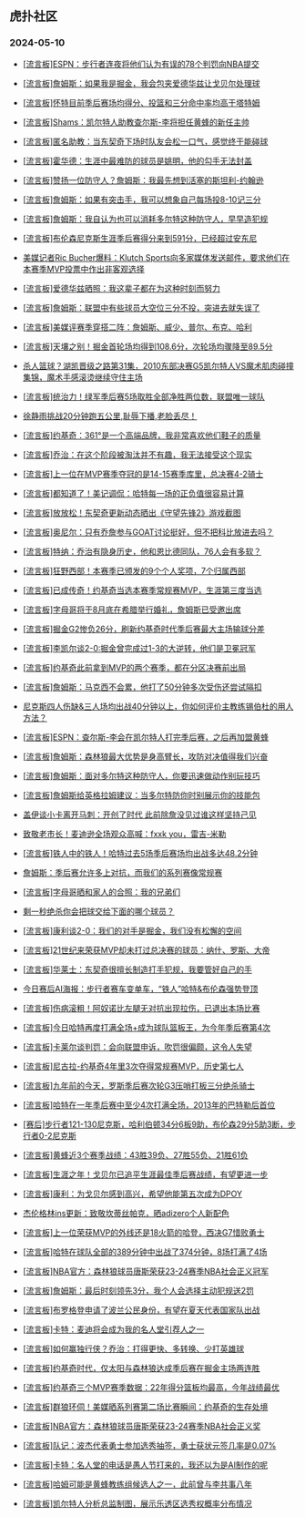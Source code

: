 ## 虎扑社区 
### 2024-05-10

+ [[流言板]ESPN：步行者连夜将他们认为有误的78个判罚向NBA提交](https://bbs.hupu.com/626254513.html)

+ [[流言板]詹姆斯：如果我是掘金，我会包夹爱德华兹让戈贝尔处理球](https://bbs.hupu.com/626255511.html)

+ [[流言板]怀特目前季后赛场均得分、投篮和三分命中率均高于塔特姆](https://bbs.hupu.com/626252891.html)

+ [[流言板]Shams：凯尔特人助教查尔斯-李将担任黄蜂的新任主帅](https://bbs.hupu.com/626252428.html)

+ [[流言板]匿名助教：当东契奇下场时队友会松一口气，感觉终于能碰球](https://bbs.hupu.com/626255733.html)

+ [[流言板]霍华德：生涯中最难防的球员是姚明，他的勾手无法封盖](https://bbs.hupu.com/626249797.html)

+ [[流言板]赞扬一位防守人？詹姆斯：我最先想到活塞的斯坦利-约翰逊](https://bbs.hupu.com/626253293.html)

+ [[流言板]詹姆斯：如果有突击手，我可以想象自己每场投8-10记三分](https://bbs.hupu.com/626249693.html)

+ [[流言板]詹姆斯：我自认为也可以消耗多尔特这种防守人，早早造犯规](https://bbs.hupu.com/626253594.html)

+ [[流言板]布伦森尼克斯生涯季后赛得分来到591分，已经超过安东尼](https://bbs.hupu.com/626255386.html)

+ [美媒记者Ric Bucher爆料：Klutch Sports向多家媒体发送邮件，要求他们在本赛季MVP投票中作出非客观选择](https://bbs.hupu.com/626251551.html)

+ [[流言板]爱德华兹晒照：我这辈子都在为这种时刻而努力](https://bbs.hupu.com/626254249.html)

+ [[流言板]詹姆斯：联盟中有些球员大空位三分不投，突进去就失误了](https://bbs.hupu.com/626249013.html)

+ [[流言板]美媒评赛季穿搭二阵：詹姆斯、威少、普尔、布克、哈利](https://bbs.hupu.com/626248688.html)

+ [[流言板]天壤之别！掘金首轮场均得到108.6分，次轮场均骤降至89.5分](https://bbs.hupu.com/626254534.html)

+ [杀人篮球？湖凯晋级之路第31集，2010东部决赛G5凯尔特人VS魔术肌肉碰撞集锦，魔术手感滚烫继续守住主场](https://bbs.hupu.com/626249540.html)

+ [[流言板]统治力！绿军季后赛5场取胜全部净胜两位数，联盟唯一球队](https://bbs.hupu.com/626254433.html)

+ [徐静雨挑战20分钟跑五公里,耻辱下播,老脸丢尽！](https://bbs.hupu.com/626247406.html)

+ [[流言板]约基奇：361°是一个高端品牌，我非常喜欢他们鞋子的质量](https://bbs.hupu.com/626246632.html)

+ [[流言板]乔治：在这个阶段被淘汰并不有趣，我无法接受这个现实](https://bbs.hupu.com/626249072.html)

+ [[流言板]上一位在MVP赛季夺冠的是14-15赛季库里，总决赛4-2骑士](https://bbs.hupu.com/626250226.html)

+ [[流言板]都知道了！美记调侃：哈特每一场的正负值很容易计算](https://bbs.hupu.com/626248734.html)

+ [[流言板]放放松！东契奇更新动态晒出《守望先锋2》游戏截图](https://bbs.hupu.com/626246842.html)

+ [[流言板]奥尼尔：只有乔詹参与GOAT讨论挺好，但不把科比放进去吗？](https://bbs.hupu.com/626246722.html)

+ [[流言板]特纳：乔治有隐身历史，他和恩比德同队，76人会有多软？](https://bbs.hupu.com/626246582.html)

+ [[流言板]狂野西部！本赛季已颁发的9个个人奖项，7个归属西部](https://bbs.hupu.com/626246376.html)

+ [[流言板]已成传奇！约基奇当选本赛季常规赛MVP，生涯第三度当选](https://bbs.hupu.com/626240269.html)

+ [[流言板]字母哥将于8月底在希腊举行婚礼，詹姆斯已受邀出席](https://bbs.hupu.com/626246185.html)

+ [[流言板]掘金G2惨负26分，刷新约基奇时代季后赛最大主场输球分差](https://bbs.hupu.com/626254324.html)

+ [[流言板]李凯尔谈2-0:掘金曾完成过1-3的大逆转，他们是卫冕冠军](https://bbs.hupu.com/626251443.html)

+ [[流言板]约基奇此前拿到MVP的两个赛季，都在分区决赛前出局](https://bbs.hupu.com/626253424.html)

+ [[流言板]詹姆斯：马克西不会累，他打了50分钟多次受伤还尝试隔扣](https://bbs.hupu.com/626254141.html)

+ [尼克斯四人伤缺&三人场均出战40分钟以上，你如何评价主教练锡伯杜的用人方法？](https://bbs.hupu.com/626243794.html)

+ [[流言板]ESPN：查尔斯-李会在凯尔特人打完季后赛，之后再加盟黄蜂](https://bbs.hupu.com/626252513.html)

+ [[流言板]詹姆斯：森林狼最大优势是身高臂长，攻防对决值得我们兴奋](https://bbs.hupu.com/626247756.html)

+ [[流言板]詹姆斯：面对多尔特这种防守人，你要迅速做动作别玩技巧](https://bbs.hupu.com/626245462.html)

+ [[流言板]詹姆斯给英格拉姆建议：当多尔特防你时别展示你的技能包](https://bbs.hupu.com/626245057.html)

+ [盖伊谈小卡离开马刺：开创了时代 此前除詹没见过谁这样坚持己见](https://bbs.hupu.com/626249196.html)

+ [致敬老市长！麦迪逊全场观众高喊：fxxk you，雷吉-米勒](https://bbs.hupu.com/626244000.html)

+ [[流言板]铁人中的铁人！哈特过去5场季后赛场均出战多达48.2分钟](https://bbs.hupu.com/626243220.html)

+ [詹姆斯：季后赛允许多上对抗，而我们的系列赛像常规赛](https://bbs.hupu.com/626244356.html)

+ [[流言板]字母哥晒和家人的合照：我的兄弟们](https://bbs.hupu.com/626254349.html)

+ [剩一秒绝杀你会把球交给下面的哪个球员？](https://bbs.hupu.com/626244521.html)

+ [[流言板]康利谈2-0：我们的对手是掘金，我们没有松懈的空间](https://bbs.hupu.com/626252427.html)

+ [[流言板]21世纪来荣获MVP却未打过总决赛的球员：纳什、罗斯、大帝](https://bbs.hupu.com/626244929.html)

+ [[流言板]华莱士：东契奇很擅长制造打手犯规，我要管好自己的手](https://bbs.hupu.com/626250752.html)

+ [今日赛后AI海报：步行者赛车变单车，“铁人”哈特&布伦森强势登顶](https://bbs.hupu.com/626247602.html)

+ [[流言板]伤病滚粗！阿奴诺比左腿无对抗出现拉伤，已退出本场比赛](https://bbs.hupu.com/626242158.html)

+ [[流言板]今日哈特再度打满全场+成为球队篮板王，为今年季后赛第4次](https://bbs.hupu.com/626243990.html)

+ [[流言板]卡莱尔谈判罚：会向联盟申诉，吹罚很偏颇，这令人失望](https://bbs.hupu.com/626244015.html)

+ [[流言板]尼古拉-约基奇4年里3次夺得常规赛MVP，历史第七人](https://bbs.hupu.com/626249356.html)

+ [[流言板]九年前的今天，罗斯季后赛次轮G3压哨打板三分绝杀骑士](https://bbs.hupu.com/626249524.html)

+ [[流言板]哈特在一年季后赛中至少4次打满全场，2013年的巴特勒后首位](https://bbs.hupu.com/626243813.html)

+ [[赛后]步行者121-130尼克斯，哈利伯顿34分6板9助，布伦森29分5助3断，步行者0-2尼克斯](https://bbs.hupu.com/626243077.html)

+ [[流言板]黄蜂近3个赛季战绩：43胜39负、27胜55负、21胜61负](https://bbs.hupu.com/626253463.html)

+ [[流言板]生涯之年！戈贝尔已追平生涯最佳季后赛战绩，有望更进一步](https://bbs.hupu.com/626254026.html)

+ [[流言板]康利：为戈贝尔感到高兴，希望他能第五次成为DPOY](https://bbs.hupu.com/626252116.html)

+ [杰伦格林ins更新：致敬坎蒂丝帕克，晒adizero个人新配色](https://bbs.hupu.com/626249979.html)

+ [[流言板]上一位荣获MVP的外线还是18火箭的哈登，西决G7惜败勇士](https://bbs.hupu.com/626243019.html)

+ [[流言板]哈特在球队全部的389分钟中出战了374分钟，8场打满了4场](https://bbs.hupu.com/626243286.html)

+ [[流言板]NBA官方：森林狼球员唐斯荣获23-24赛季NBA社会正义冠军](https://bbs.hupu.com/626256308.html)

+ [[流言板]詹姆斯：最后时刻领先3分，我个人会选择主动犯规送2罚](https://bbs.hupu.com/626256098.html)

+ [[流言板]布罗格登申请了波兰公民身份，有望在夏天代表国家队出战](https://bbs.hupu.com/626255928.html)

+ [[流言板]卡特：麦迪将会成为我的名人堂引荐人之一](https://bbs.hupu.com/626255852.html)

+ [[流言板]如何赢独行侠？乔治：打得更快、多转换、少打英雄球](https://bbs.hupu.com/626256080.html)

+ [[流言板]约基奇时代，仅太阳与森林狼达成季后赛在掘金主场两连胜](https://bbs.hupu.com/626255830.html)

+ [[流言板]约基奇三个MVP赛季数据：22年得分篮板均最高，今年战绩最优](https://bbs.hupu.com/626256343.html)

+ [[流言板]群狼环伺！美媒晒系列赛第二场比赛瞬间：约基奇的生存处境](https://bbs.hupu.com/626255692.html)

+ [[流言板]NBA官方：森林狼球员唐斯荣获23-24赛季NBA社会正义奖](https://bbs.hupu.com/626256308.html)

+ [[流言板]队记：波杰代表勇士参加选秀抽签，勇士获状元签几率是0.07%](https://bbs.hupu.com/626256636.html)

+ [[流言板]卡特：名人堂的电话是愚人节打来的，我还以为是AI制作的呢](https://bbs.hupu.com/626256700.html)

+ [[流言板]哈姆可能是黄蜂教练组候选人之一，此前曾与李共事八年](https://bbs.hupu.com/626256885.html)

+ [[流言板]凯尔特人分析总监制图，展示乐透区选秀权概率分布情况](https://bbs.hupu.com/626256485.html)

